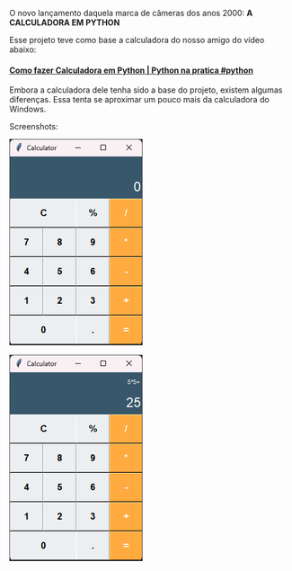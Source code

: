 O novo lançamento daquela marca de câmeras dos anos 2000: <b>A CALCULADORA EM PYTHON</b>

Esse projeto teve como base a calculadora do nosso amigo do vídeo abaixo:
<h4><a href="https://youtu.be/i24MxljM-Bw?si=FJanX8wzRXTikxhS">Como fazer Calculadora em Python | Python na pratica #python</a></h4>

Embora a calculadora dele tenha sido a base do projeto, existem algumas diferenças. Essa tenta se aproximar um pouco mais da calculadora do Windows.

Screenshots:
<p><img src="img/img1.png"></p>
<p><img src="img/img2.png"></p>


